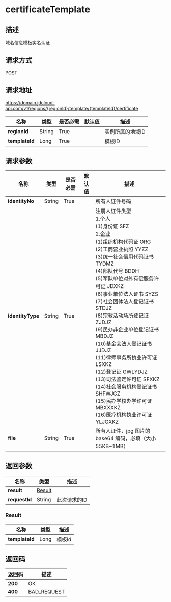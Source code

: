 # certificateTemplate


## 描述
域名信息模板实名认证

## 请求方式
POST

## 请求地址
https://domain.jdcloud-api.com/v1/regions/{regionId}/template/{templateId}/certificate

|名称|类型|是否必需|默认值|描述|
|---|---|---|---|---|
|**regionId**|String|True| |实例所属的地域ID|
|**templateId**|Long|True| |模板ID|

## 请求参数
|名称|类型|是否必需|默认值|描述|
|---|---|---|---|---|
|**identityNo**|String|True| |所有人证件号码|
|**identityType**|String|True| |注册人证件类型<br>1.个人<br>  (1)身份证 SFZ<br>2.企业<br>  (1)组织机构代码证 ORG<br>  (2)工商营业执照 YYZZ<br>  (3)统一社会信用代码证书 TYDMZ<br>  (4)部队代号 BDDH<br>  (5)军队单位对外有偿服务许可证 JDXKZ<br>  (6)事业单位法人证书 SYZS<br>  (7)社会团体法人登记证书 STDJZ<br>  (8)宗教活动场所登记证 ZJDJZ<br>  (9)民办非企业单位登记证书 MBDJZ<br>  (10)基金会法人登记证书 JJDJZ<br>  (11)律师事务所执业许可证 LSXKZ<br>  (12)登记证 GWLYDJZ<br>  (13)司法鉴定许可证 SFXKZ<br>  (14)社会服务机构登记证书 SHFWJGZ<br>  (15)民办学校办学许可证 MBXXXKZ<br>  (16)医疗机构执业许可证 YLJGXKZ<br>|
|**file**|String|True| |所有人证件，jpg 图片的 base64 编码，必填（大小 55KB~1MB）|


## 返回参数
|名称|类型|描述|
|---|---|---|
|**result**|[Result](#result)| |
|**requestId**|String|此次请求的ID|

### <div id="Result">Result</div>
|名称|类型|描述|
|---|---|---|
|**templateId**|Long|模板Id|

## 返回码
|返回码|描述|
|---|---|
|**200**|OK|
|**400**|BAD_REQUEST|
